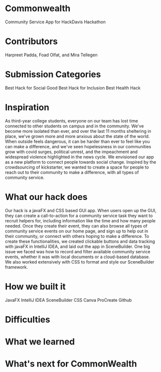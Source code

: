 # Commonwealth
Community Service App for HackDavis Hackathon

# Contributors
Harpreet Padda, Foad Olfat, and Mira Tellegen

# Submission Categories
Best Hack for Social Good
Best Hack for Inclusion
Best Health Hack

# Inspiration
As third-year college students, everyone on our team has lost time connected to other students on campus and in the community. We've become more isolated than ever, and over the last 11 months sheltering in place, we've grown more and more anxious about the state of the world. When outside feels dangerous, it can be harder than ever to feel like you can make a difference, and we've seen hopelessness in our communities grow with covid surges, political unrest, and the impeachment and widespread violence highlighted in the news cycle. We envisioned our app as a new platform to connect people towards social change. Inspired by the crowdsourcing of kickstarter, we wanted to create a space for people to reach out to their community to make a difference, with all types of community service.

# What our hack does
Our hack is a javaFX and CSS based GUI app. When users open up the GUI, they can create a call-to-action for a community service task they want to recruit helpers for, including information like the time and how many people needed. Once they create their event, they can also browse all types of community service events on our home page, and sign up to help out in their community, or connect with others hoping to make a difference. To create these functionalities, we created clickable buttons and data tracking with javaFX in IntelliJ IDEA, and laid out the app in SceneBuilder. One big issue we faced was how to record and filter available community service events, whether it was with local documents or a cloud-based database. We also worked extensively with CSS to format and style our SceneBuilder framework.

# How we built it
JavaFX
IntelliJ IDEA
SceneBuilder
CSS
Canva
ProCreate
Github

# Difficulties


# What we learned


# What's next for CommonWealth
